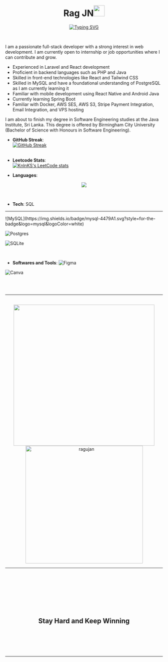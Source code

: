 <h1 align="center"><b>Rag JN</b><img src="https://media.giphy.com/media/hvRJCLFzcasrR4ia7z/giphy.gif" width="35"></h1>
<!--  -->
<p align="center">
<a href="https://git.io/typing-svg"><img src="https://readme-typing-svg.demolab.com?font=Fira+Code&pause=1000&color=03F7BB&random=false&width=435&lines=This+is+Ragujan+aka+Rag+JN" alt="Typing SVG" /></a>
</p>

<br>

I am a passionate full-stack developer with a strong interest in web development. I am currently open to internship or job opportunities where I can contribute and grow.

- Experienced in Laravel and React development
- Proficient in backend languages such as PHP and Java
- Skilled in front-end technologies like React and Tailwind CSS
- Skilled in MySQL and have a foundational understanding of PostgreSQL as I am currently learning it
- Familiar with mobile development using React Native and Android Java
- Currently learning Spring Boot
- Familiar with Docker, AWS SES, AWS S3, Stripe Payment Integration, Email Integration, and VPS hosting

I am about to finish my degree in Software Engineering studies at the Java Institute, Sri Lanka. This degree is offered by Birmingham City University (Bachelor of Science with Honours in Software Engineering).

<p align="center">

- **GitHub Streak**:
  <br>
  [![GitHub Streak](https://streak-stats.demolab.com/?user=ragujan)](https://git.io/streak-stats)
  <br>
  <br>

- **Leetcode Stats**:
  <br>
  [![KnlnKS's LeetCode stats](https://leetcode-stats-six.vercel.app/?username=ragujan)](https://github.com/KnlnKS/leetcode-stats)

- **Languages**:
<p align="center">
  <a href="https://skillicons.dev">
    <img src="https://skillicons.dev/icons?i=css,html,js,css,java,php,mysql,postgres,&perline=4" />
  </a>
   
</p>
<br>


- **Tech**:
SQL 
<hr>
![MySQL](https://img.shields.io/badge/mysql-4479A1.svg?style=for-the-badge&logo=mysql&logoColor=white)

![Postgres](https://img.shields.io/badge/postgres-%23316192.svg?style=for-the-badge&logo=postgresql&logoColor=white)

![SQLite](https://img.shields.io/badge/sqlite-%2307405e.svg?style=for-the-badge&logo=sqlite&logoColor=white)


<br>

- **Softwares and Tools**:
![Figma](https://img.shields.io/badge/figma-%23F24E1E.svg?style=for-the-badge&logo=figma&logoColor=white)

![Canva](https://img.shields.io/badge/Canva-%2300C4CC.svg?style=for-the-badge&logo=Canva&logoColor=white)
<br>

</p>

<br>
<br>

---

<br>

<div align="center">

<a href="https://github.com/ragujan/">
  <img src="https://github-readme-stats.vercel.app/api?username=ragujan&include_all_commits=true&count_private=true&show_icons=true&line_height=20&title_color=7A7ADB&icon_color=2234AE&text_color=D3D3D3&bg_color=0,000000,130F40" width="450"/>
  <img src="https://github-readme-stats.vercel.app/api/top-langs?username=ragujan&show_icons=true&locale=en&layout=compact&line_height=20&title_color=7A7ADB&icon_color=2234AE&text_color=D3D3D3&bg_color=0,000000,130F40" width="375"  alt="ragujan"/>
</a>
</div>

---

<br>
<br>

<br>
<div align='left'>

<ul>

<br>

</ul>
</div>

<br>

<div align='center'>

## <b>Stay Hard and Keep Winning</b>

</div>
<br>
<br>
<br>
<br>

---

<br>
